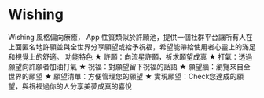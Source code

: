 # Wishing
Wishing 風格偏向療癒， App 性質類似於許願池，提供一個社群平台讓所有人在上面匿名地許願並與全世界分享願望或給予祝福，希望能帶給使用者心靈上的滿足和視覺上的舒適。
功能特色
★ 許願：向流星許願，祈求願望成真
★ 打氣：透過願望向許願者加油打氣
★ 祝福：對願望留下祝福的話語
★ 願望牆：瀏覽來自全世界的願望
★ 願望清單：方便管理您的願望
★ 實現願望：Check您達成的願望，與祝福過你的人分享美夢成真的喜悅
